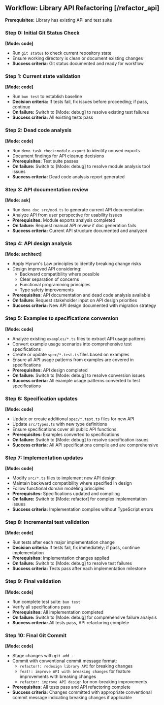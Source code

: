 ## Workflow: Library API Refactoring [/refactor_api]

**Prerequisites:** Library has existing API and test suite

### Step 0: Initial Git Status Check

**[Mode: code]**

- Run `git status` to check current repository state
- Ensure working directory is clean or document existing changes
- **Success criteria:** Git status documented and ready for workflow

### Step 1: Current state validation

**[Mode: code]**

- Run `bun test` to establish baseline
- **Decision criteria:** If tests fail, fix issues before proceeding; if pass, continue
- **On failure:** Switch to [Mode: debug] to resolve existing test failures
- **Success criteria:** All existing tests pass

### Step 2: Dead code analysis

**[Mode: code]**

- Run `deno task check:module-export` to identify unused exports
- Document findings for API cleanup decisions
- **Prerequisites:** Test suite passes
- **On failure:** Switch to [Mode: debug] to resolve module analysis tool issues
- **Success criteria:** Dead code analysis report generated

### Step 3: API documentation review

**[Mode: ask]**

- Run `deno doc src/mod.ts` to generate current API documentation
- Analyze API from user perspective for usability issues
- **Prerequisites:** Module exports analysis completed
- **On failure:** Request manual API review if doc generation fails
- **Success criteria:** Current API structure documented and analyzed

### Step 4: API design analysis

**[Mode: architect]**

- Apply Hyrum's Law principles to identify breaking change risks
- Design improved API considering:
  - Backward compatibility where possible
  - Clear separation of concerns
  - Functional programming principles
  - Type safety improvements
- **Prerequisites:** API documentation and dead code analysis available
- **On failure:** Request stakeholder input on API design priorities
- **Success criteria:** New API design documented with migration strategy

### Step 5: Examples to specifications conversion

**[Mode: code]**

- Analyze existing `examples/*.ts` files to extract API usage patterns
- Convert example usage scenarios into comprehensive test specifications
- Create or update `spec/*.test.ts` files based on examples
- Ensure all API usage patterns from examples are covered in specifications
- **Prerequisites:** API design completed
- **On failure:** Switch to [Mode: debug] to resolve conversion issues
- **Success criteria:** All example usage patterns converted to test specifications

### Step 6: Specification updates

**[Mode: code]**

- Update or create additional `spec/*.test.ts` files for new API
- Update `src/types.ts` with new type definitions
- Ensure specifications cover all public API functions
- **Prerequisites:** Examples converted to specifications
- **On failure:** Switch to [Mode: debug] to resolve specification issues
- **Success criteria:** All API specifications compile and are comprehensive

### Step 7: Implementation updates

**[Mode: code]**

- Modify `src/*.ts` files to implement new API design
- Maintain backward compatibility where specified in design
- Follow functional domain modeling principles
- **Prerequisites:** Specifications updated and compiling
- **On failure:** Switch to [Mode: refactor] for complex implementation issues
- **Success criteria:** Implementation compiles without TypeScript errors

### Step 8: Incremental test validation

**[Mode: code]**

- Run tests after each major implementation change
- **Decision criteria:** If tests fail, fix immediately; if pass, continue implementation
- **Prerequisites:** Implementation changes applied
- **On failure:** Switch to [Mode: debug] to resolve test failures
- **Success criteria:** Tests pass after each implementation milestone

### Step 9: Final validation

**[Mode: code]**

- Run complete test suite: `bun test`
- Verify all specifications pass
- **Prerequisites:** All implementation completed
- **On failure:** Switch to [Mode: debug] for comprehensive failure analysis
- **Success criteria:** All tests pass, API refactoring complete

### Step 10: Final Git Commit

**[Mode: code]**

- Stage changes with `git add .`
- Commit with conventional commit message format:
  - `refactor!: redesign library API` for breaking changes
  - `feat!: improve API with breaking changes` for feature improvements with breaking changes
  - `refactor: improve API design` for non-breaking improvements
- **Prerequisites:** All tests pass and API refactoring complete
- **Success criteria:** Changes committed with appropriate conventional commit message indicating breaking changes if applicable
